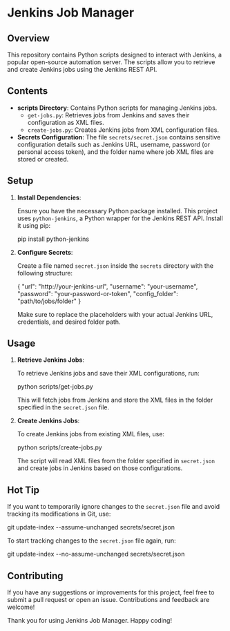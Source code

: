 # Jenkins Job Manager

## Overview

This repository contains Python scripts designed to interact with Jenkins, a popular open-source automation server. The scripts allow you to retrieve and create Jenkins jobs using the Jenkins REST API.

## Contents

- **scripts Directory**: Contains Python scripts for managing Jenkins jobs.
  - `get-jobs.py`: Retrieves jobs from Jenkins and saves their configuration as XML files.
  - `create-jobs.py`: Creates Jenkins jobs from XML configuration files.
- **Secrets Configuration**: The file `secrets/secret.json` contains sensitive configuration details such as Jenkins URL, username, password (or personal access token), and the folder name where job XML files are stored or created.

## Setup

1. **Install Dependencies**:

   Ensure you have the necessary Python package installed. This project uses `python-jenkins`, a Python wrapper for the Jenkins REST API. Install it using pip:

   pip install python-jenkins


2. **Configure Secrets**:

   Create a file named `secret.json` inside the `secrets` directory with the following structure:

   {
     "url": "http://your-jenkins-url",
     "username": "your-username",
     "password": "your-password-or-token",
     "config_folder": "path/to/jobs/folder"
   }

   Make sure to replace the placeholders with your actual Jenkins URL, credentials, and desired folder path.

## Usage

1. **Retrieve Jenkins Jobs**:

   To retrieve Jenkins jobs and save their XML configurations, run:

   python scripts/get-jobs.py


   This will fetch jobs from Jenkins and store the XML files in the folder specified in the `secret.json` file.

2. **Create Jenkins Jobs**:

   To create Jenkins jobs from existing XML files, use:


   python scripts/create-jobs.py


   The script will read XML files from the folder specified in `secret.json` and create jobs in Jenkins based on those configurations.

## Hot Tip

If you want to temporarily ignore changes to the `secret.json` file and avoid tracking its modifications in Git, use:

git update-index --assume-unchanged secrets/secret.json

To start tracking changes to the `secret.json` file again, run:

git update-index --no-assume-unchanged secrets/secret.json

## Contributing
If you have any suggestions or improvements for this project, feel free to submit a pull request or open an issue. Contributions and feedback are welcome!

Thank you for using Jenkins Job Manager. Happy coding!
